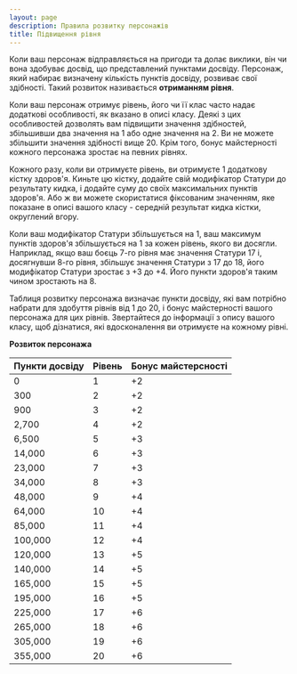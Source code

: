 ```yaml
---
layout: page
description: Правила розвитку персонажів
title: Підвищення рівня
---
```


Коли ваш персонаж відправляється на пригоди та долає виклики, він чи вона здобуває досвід, що представлений пунктами досвіду. Персонаж, який набирає визначену кількість пунктів досвіду, розвиває свої здібності. Такий розвиток називається **отриманням рівня**.

Коли ваш персонаж отримує рівень, його чи її клас часто надає додаткові особливості, як вказано в описі класу. Деякі з цих особливостей дозволять вам підвищити значення здібностей, збільшивши два значення на 1 або одне значення на 2. Ви не можете збільшити значення здібності вище 20. Крім того, бонус майстерності кожного персонажа зростає на певних рівнях.

Кожного разу, коли ви отримуєте рівень, ви отримуєте 1 додаткову кістку здоров'я. Киньте цю кістку, додайте свій модифікатор Статури до результату кидка, і додайте суму до своїх максимальних пунктів здоров'я. Або ж ви можете скористатися фіксованим значенням, яке показане в описі вашого класу - середній результат кидка кістки, округлений вгору.

Коли ваш модифікатор Статури збільшується на 1, ваш максимум пунктів здоров'я збільшується на 1 за кожен рівень, якого ви досягли. Наприклад, якщо ваш боєць 7-го рівня має значення Статури 17 і, досягнувши 8-го рівня, збільшує значення Статури з 17 до 18, його модифікатор Статури зростає з +3 до +4. Його пункти здоров'я таким чином зростають на 8.

Таблиця розвитку персонажа визначає пункти досвіду, які вам потрібно набрати для здобуття рівнів від 1 до 20, і бонус майстерності вашого персонажа для цих рівнів. Звертайтеся до інформації з опису вашого класу, щоб дізнатися, які вдосконалення ви отримуєте на кожному рівні.

**Розвиток персонажа**

| Пункти досвіду | Рівень | Бонус майстерсності |
| -------------- | ------ | ------------- |
| 0              | 1      | +2            |
| 300            | 2      | +2            |
| 900            | 3      | +2            |
| 2,700          | 4      | +2            |
| 6,500          | 5      | +3            |
| 14,000         | 6      | +3            |
| 23,000         | 7      | +3            |
| 34,000         | 8      | +3            |
| 48,000         | 9      | +4            |
| 64,000         | 10     | +4            |
| 85,000         | 11     | +4            |
| 100,000        | 12     | +4            |
| 120,000        | 13     | +5            |
| 140,000        | 14     | +5            |
| 165,000        | 15     | +5            |
| 195,000        | 16     | +5            |
| 225,000        | 17     | +6            |
| 265,000        | 18     | +6            |
| 305,000        | 19     | +6            |
| 355,000        | 20     | +6            |
